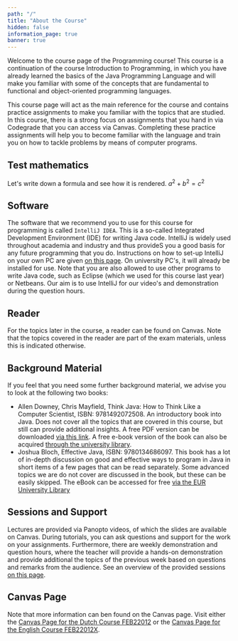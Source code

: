 ```yaml
---
path: "/"
title: "About the Course"
hidden: false
information_page: true
banner: true
---
```


Welcome to the course page of the Programming course! This course is a continuation of the course Introduction to Programming, in which you have already learned the basics of the Java Programming Language and will make you familiar with some of the concepts that are fundamental to functional and object-oriented programming languages.

This course page will act as the main reference for the course and contains practice assignments to make you familiar with the topics that are studied. In this course, there is a strong focus on assignments that you hand in via Codegrade that you can access via Canvas. Completing these practice assignments will help you to become familiar with the language and train you on how to tackle problems by means of computer programs.

## Test mathematics
Let's write down a formula and see how it is rendered.
$a^2 + b^2 = c^2$

## Software
The software that we recommend you to use for this course for programming is called `IntelliJ IDEA`. This is a so-called Integrated Development Environment (IDE) for writing Java code. IntelliJ is widely used throughout academia and industry and thus provideS you a good basis for any future programming that you do. Instructions on how to set-up IntelliJ on your own PC are given [on this page](./installation). On university PC's, it will already be installed for use. Note that you are also allowed to use other programs to write Java code, such as Eclipse (which we used for this course last  year) or Netbeans. Our aim is to use IntelliJ for our video's and demonstration during the question hours.

## Reader
For the topics later in the course, a reader can be found on Canvas. Note that the topics covered in the reader are part of the exam materials, unless this is indicated otherwise.

## Background Material
If you feel that you need some further background material, we advise you to look at the following two books:

* Allen Downey, Chris Mayfield, Think Java: How to Think Like a Computer Scientist, ISBN: 9781492072508. An introductory book into Java. Does not cover all the topics that are covered in this course, but still can provide additional insights. A free PDF version can be downloaded [via this link](https://greenteapress.com/wp/think-java-2e/). A free e-book version of the book can also be acquired [through the university library](https://eur.on.worldcat.org/v2/oclc/1138950137).
* Joshua Bloch, Effective Java, ISBN: 9780134686097. This book has a lot of in-depth discussion on good and effective ways to program in Java in short items of a few pages that can be read separately. Some advanced topics we are do not cover are discussed in the book, but these can be easily skipped. The eBook can be accessed for free [via the EUR University Library](https://eur.on.worldcat.org/v2/oclc/1018480592)

## Sessions and Support
Lectures are provided via Panopto videos, of which the slides are available on Canvas. During tutorials, you can ask questions and support for the work on your assignments. Furthermore, there are weekly demonstration and question hours, where the teacher will provide a hands-on demonstration and provide additional the topics of the previous week based on questions and remarks from the audience. See an overview of the provided sessions [on this page](/sessions-and-support).

## Canvas Page
Note that more information can ben found on the Canvas page. Visit either the [Canvas Page for the Dutch Course FEB22012](https://canvas.eur.nl/courses/40012) or the [Canvas Page for the English Course FEB22012X](https://canvas.eur.nl/courses/40013).

